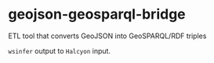 # geojson-geosparql-bridge
ETL tool that converts GeoJSON into GeoSPARQL/RDF triples

`wsinfer` output to `Halcyon` input.
